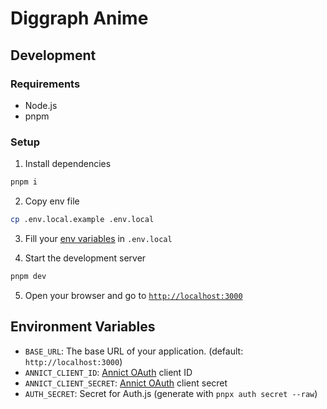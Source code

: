 # Diggraph Anime

## Development

### Requirements

- Node.js
- pnpm

### Setup

1. Install dependencies

```sh
pnpm i
```

2. Copy env file

```sh
cp .env.local.example .env.local
```

3. Fill your [env variables](#environment-variables) in `.env.local`

4. Start the development server

```sh
pnpm dev
```
5. Open your browser and go to [`http://localhost:3000`](http://localhost:3000)

## Environment Variables

- `BASE_URL`: The base URL of your application. (default: `http://localhost:3000`)
- `ANNICT_CLIENT_ID`: [Annict OAuth](https://annict.com/oauth/applications) client ID
- `ANNICT_CLIENT_SECRET`: [Annict OAuth](https://annict.com/oauth/applications) client secret
- `AUTH_SECRET`: Secret for Auth.js (generate with `pnpx auth secret --raw`)
